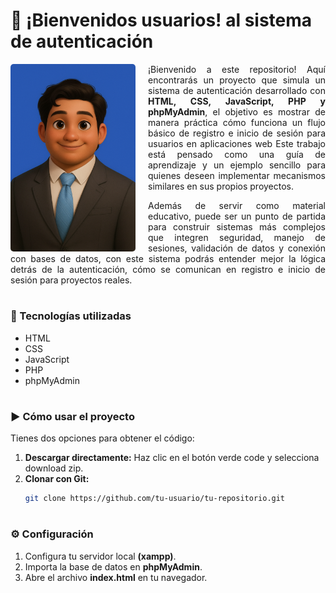 # 👋 ¡Bienvenidos usuarios! al sistema de autenticación
<img src="/imagen_presentacion.png" alt="Presentación" width="200" align="left" style="margin-right:20px; border-radius:15px; border-radius: 5px;">  
<p style="text-align: justify;">
    ¡Bienvenido a este repositorio!
    Aquí encontrarás un proyecto que simula un sistema de autenticación desarrollado con <b>HTML, CSS, JavaScript, PHP y phpMyAdmin</b>, el objetivo es mostrar de manera práctica cómo funciona un flujo básico de registro e inicio de sesión para usuarios en aplicaciones web Este trabajo está pensado como una guía de aprendizaje y un ejemplo sencillo para quienes deseen implementar mecanismos similares en sus propios proyectos.
</p>
<p style="text-align: justify;">
    Además de servir como material educativo, puede ser un punto de partida para construir sistemas más complejos que integren seguridad, manejo de sesiones, validación de datos y conexión con bases de datos, con este sistema podrás entender mejor la lógica detrás de la autenticación, cómo se comunican en registro e inicio de sesión para proyectos reales.
</p>

#
### 📂 Tecnologías utilizadas
* HTML
* CSS
* JavaScript
* PHP
* phpMyAdmin
#
### ▶️ Cómo usar el proyecto
Tienes dos opciones para obtener el código:
1. **Descargar directamente:**
   Haz clic en el botón verde code y selecciona download zip.
2. **Clonar con Git:**
   ```bash
   git clone https://github.com/tu-usuario/tu-repositorio.git
   ```
#
### ⚙️ Configuración
1. Configura tu servidor local **(xampp)**.
2. Importa la base de datos en **phpMyAdmin**.
3. Abre el archivo **index.html** en tu navegador.